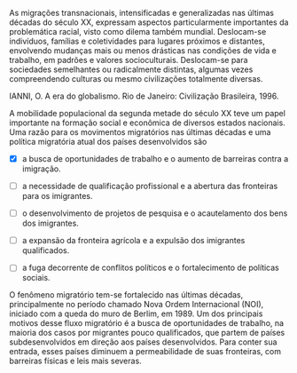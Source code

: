 

As migrações transnacionais, intensificadas e generalizadas nas últimas décadas do século XX, expressam aspectos particularmente importantes da problemática racial, visto como dilema também mundial. Deslocam-se indivíduos, famílias e coletividades para lugares próximos e distantes, envolvendo mudanças mais ou menos drásticas nas condições de vida e trabalho, em padrões e valores socioculturais. Deslocam-se para sociedades semelhantes ou radicalmente distintas, algumas vezes compreendendo culturas ou mesmo civilizações totalmente diversas.

IANNI, O. A era do globalismo. Rio de Janeiro: Civilização Brasileira, 1996.

A mobilidade populacional da segunda metade do século XX teve um papel importante na formação social e econômica de diversos estados nacionais. Uma razão para os movimentos migratórios nas últimas décadas e uma política migratória atual dos países desenvolvidos são



- [x] a busca de oportunidades de trabalho e o aumento de barreiras contra a imigração.
- [ ] a necessidade de qualificação profissional e a abertura das fronteiras para os imigrantes.
- [ ] o desenvolvimento de projetos de pesquisa e o acautelamento dos bens dos imigrantes.
- [ ] a expansão da fronteira agrícola e a expulsão dos imigrantes qualificados.
- [ ] a fuga decorrente de conflitos políticos e o fortalecimento de políticas sociais.


O fenômeno migratório tem-se fortalecido nas últimas décadas, principalmente no período chamado Nova Ordem Internacional (NOI), iniciado com a queda do muro de Berlim, em 1989. Um dos principais motivos desse fluxo migratório é a busca de oportunidades de trabalho, na maioria dos casos por migrantes pouco qualificados, que partem de países subdesenvolvidos em direção aos países desenvolvidos. Para conter sua entrada, esses países diminuem a permeabilidade de suas fronteiras, com barreiras físicas e leis mais severas.

        
